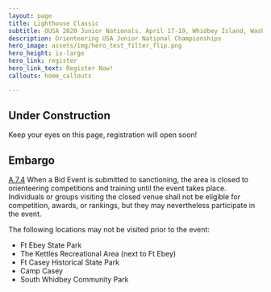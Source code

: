 ```yaml
---
layout: page
title: Lighthouse Classic 
subtitle: OUSA 2020 Junior Nationals. April 17-19, Whidbey Island, Washington
description: Orienteering USA Junior National Championships
hero_image: assets/img/hero_test_filter_flip.png
hero_height: is-large
hero_link: register
hero_link_text: Register Now!
callouts: home_callouts

---
```

## Under Construction

Keep your eyes on this page, registration will open soon!

## Embargo

[A.7.4](https://orienteeringusa.org/about/rules/) When a Bid Event is submitted to sanctioning, the area is closed to orienteering competitions and training until the event takes place. Individuals or groups visiting the closed venue shall not be eligible for competition, awards, or rankings, but they may nevertheless participate in the event.

The following locations may not be visited prior to the event:

* Ft Ebey State Park
* The Kettles Recreational Area (next to Ft Ebey)
* Ft Casey Historical State Park
* Camp Casey
* South Whidbey Community Park
